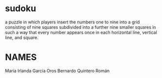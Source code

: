 # sudoku
 a puzzle in which players insert the numbers one to nine into a grid consisting of nine squares subdivided into a further nine smaller squares in such a way that every number appears once in each horizontal line, vertical line, and square.
 # NAMES 
 María Irlanda García Oros 
 Bernardo Quintero Román 
